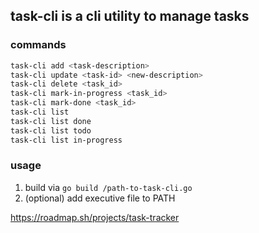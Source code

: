 ## task-cli is a cli utility to manage tasks

### commands
```bash
task-cli add <task-description>
task-cli update <task-id> <new-description>
task-cli delete <task_id>
task-cli mark-in-progress <task_id>
task-cli mark-done <task_id>
task-cli list
task-cli list done
task-cli list todo
task-cli list in-progress
```

### usage
1. build via ```go build /path-to-task-cli.go```
2. (optional) add executive file to PATH

https://roadmap.sh/projects/task-tracker